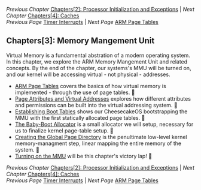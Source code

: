 *Previous Chapter* [Chapters[2]: Processor Initialization and Exceptions](../chapter2/chapter2.md) | *Next Chapter* [Chapters[4]: Caches](../chapter4/chapter4.md)  
*Previous Page* [Timer Interrupts](../chapter2/timer-interrupts.md)  |  *Next Page* [ARM Page Tables](arm-page-tables.md)

## Chapters[3]: Memory Mangement Unit

Virtual Memory is a fundamental abstration of a modern operating system. In this chapter, we explore the ARM Memory Mangement Unit and related concepts. By the end of the chapter, our systems's MMU will be turned on, and our kernel will be accessing virtual - not physical - addresses.

- [ARM Page Tables](arm-page-tables.md) covers the basics of how virtual memory is implemented - through the use of page tables. :muscle:
- [Page Attributes and Virtual Addresses](page-attributes.md) explores how different attributes and permissions can be built into the virtual addressing system. :muscle:
- [Establishing Boot Tables](boot-tables.md) shows our CheesecakeOS bootstrapping the MMU with the first statically allocated page tables. :cake:
- [The Baby-Boot Allocator](baby-boot-allocator.md) is a small allocator we will setup, necessary for us to finalize kernel page-table setup. :cake:
- [Creating the Global Page Directory](global-page-directory.md) is the penultimate low-level kernel memory-managment step, linear mapping the entire memory of the system. :cake:
- [Turning on the MMU](mmu.md) will be this chapter's victory lap! :cake:

*Previous Chapter* [Chapters[2]: Processor Initialization and Exceptions](../chapter2/chapter2.md) | *Next Chapter* [Chapters[4]: Caches](../chapter4/chapter4.md)  
*Previous Page* [Timer Interrupts](../chapter2/timer-interrupts.md)  |  *Next Page* [ARM Page Tables](arm-page-tables.md)
